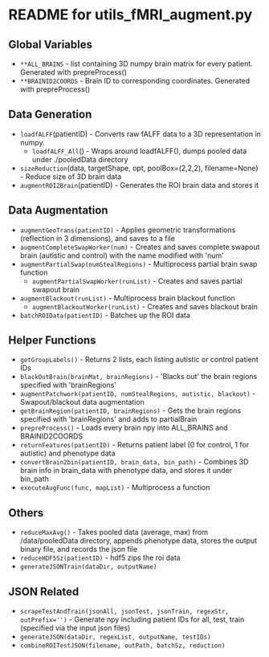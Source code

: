 # README for utils_fMRI_augment.py

## Global Variables
  * `**ALL_BRAINS` - list containing 3D numpy brain matrix for every patient. Generated with prepreProcess()
  * `**BRAINID2COORDS` - Brain ID to corresponding coordinates. Generated with prepreProcess()

## Data Generation
  * `loadfALFF`(patientID) - Converts raw fALFF data to a 3D representation in numpy.
    * `loadfALFF_All`() - Wraps around loadfALFF(), dumps pooled data under ./pooledData directory
  * `sizeReduction`(data, targetShape, opt, poolBox=(2,2,2), filename=None) - Reduce size of 3D brain data
  * `augmentROI2Brain`(patientID) - Generates the ROI brain data and stores it

## Data Augmentation
  * `augmentGeoTrans(patientID)` - Applies geometric transformations (reflection in 3 dimensions), and saves to a file
  * `augmentCompleteSwapWorker(num)` - Creates and saves complete swapout brain (autistic and control) with the name modified with 'num'
  * `augmentPartialSwap(numStealRegions)` - Multiprocess partial brain swap function
    * `augmentPartialSwapWorker(runList)` - Creates and saves partial swapout brain
  * `augmentBlackout(runList)` - Multiprocess brain blackout function
    * `augmentBlackoutWorker(runList)` - Creates and saves blackout brain
  * `batchROIData(patientID)` - Batches up the ROI data

## Helper Functions
  * `getGroupLabels()` - Returns 2 lists, each listing autistic or control patient IDs
  * `blackOutBrain(brainMat, brainRegions)` - 'Blacks out' the brain regions specified with 'brainRegions'
  * `augmentPatchwork(patientID, numStealRegions, autistic, blackout)` - Swapout/blackout data augmentation
  * `getBrainRegion(patientID, brainRegions)` - Gets the brain regions specified with 'brainRegions' and adds to partialBrain
  * `prepreProcess()` - Loads every brain npy into ALL_BRAINS and BRAINID2COORDS
  * `returnFeatures(patientID)` - Returns patient label (0 for control, 1 for autistic) and phenotype data
  * `convertBrain2bin(patientID, brain_data, bin_path)` - Combines 3D brain info in brain_data with phenotype data, and stores it under bin_path
  * `executeAugFunc(func, mapList)` - Multiprocess a function

## Others
  * `reduceMaxAvg()` - Takes pooled data (average, max) from /data/pooledData directory, appends phenotype data, stores the output binary file, and records the json file
  * `reduceHDF5Sz(patientID)` - hdf5 zips the roi data
  * `generateJSONTrain(dataDir, outputName)`

## JSON Related
  * `scrapeTestAndTrain(jsonAll, jsonTest, jsonTrain, regexStr, outPrefix='')` - Generate npy including patient IDs for all, test, train (specified via the input json files)
  * `generateJSON(dataDir, regexList, outputName, testIDs)`
  * `combineROITestJSON(filename, outPath, batchSz, reduction)`
